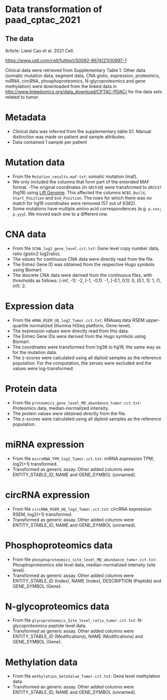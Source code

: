 # Data transformation of paad_cptac_2021

## The data
Article: Liwei Cao  et al. 2021 Cell.

https://www.cell.com/cell/fulltext/S0092-8674(21)00997-1

Clinical data were retrieved from Supplementary Table 1. 
Other data 
(somatic mutation data, segment data, CNA gistic, expression, proteomics,
miRNA, circRNA, phosphoproteomics, N-glycoproteomics and gene methylation)
were downloaded from the linked data in 
http://www.linkedomics.org/data_download/CPTAC-PDAC/
for the data sets related to tumor.


# Metadata

- Clinical data was inferred from the supplementary table S1.
  Manual distinction was made on patient and sample attributes.
- Data contained 1 sample per patient

# Mutation data

- From file `Mutation_results.maf.txt`: somatic mutation (maf). 
- We only included the columns that form part of the extended MAF format.
-The original coordinates (in `GRCh38`) were transformed to `GRCh37` (hg19) using
  [Lift Genome](https://genome.ucsc.edu/cgi-bin/hgLiftOver). This affected the
  columns `NCBI_Build`, `Start_Position` and `End_Position`. The rows for which there
  was no match for hg19 coordinates were removed (57 out of 6382).
- Some mutations have multiple amino acid correspondences (e.g. `p.xxx; p.yyy`).
  We moved each one to a different row.
  
# CNA data

- From file `SCNA_log2_gene_level.cct.txt`: Gene level copy number data, ratio (gistic2 log2ratio).
- The values for continuous CNA data were directly read from the file.
- The Entrez Gene ID was obtained from the respective Hugo symbols using Biomart.
- The discrete CNA data were derived from the continuous files, 
  with thresholds as follows: 
  (-inf, -1): -2, \[-1, -0.1): -1, \[-0.1, 0.1\]: 0, (0.1, 1\]: 1, (1, inf): 2.

# Expression data

- From file `mRNA_RSEM_UQ_log2_Tumor.cct.txt`: RNAseq data RSEM upper-quartile normalized (Illumina HiSeq platform, Gene-level).
- The expression values were directly read from this data.
- The Entrez Gene IDs were derived from the Hugo symbols using Biomart.
- The coordinates were transformed from hg38 to hg19, the 
  same way as for the mutation data.
- The z-scores were calculated using all diploid samples as the reference population. For the computation, the zeroes were excluded and the values were log-transformed.

# Protein data

- From file `proteomics_gene_level_MD_abundance_tumor.cct.txt`: Proteomics data, median-normalized intensity.
- The protein values were obtained directly from the file.
- The z-scores were calculated using all diploid samples as the reference population.

# miRNA expression

- From file `microRNA_TPM_log2_Tumor.cct.txt`: miRNA expression TPM, log2(+1) transformed.
- Transformed as generic assay. Other added columns were ENTITY_STABLE_ID, NAME and GENE_SYMBOL (unnamed).

# circRNA expression

- From file `circRNA_RSEM_UQ_log2_Tumor.cct.txt`: circRNA expression RSEM, log2(+1) transformed.
- Transformed as generic assay. Other added columns were ENTITY_STABLE_ID, NAME and GENE_SYMBOL (unnamed).

# Phosphoproteomics data

- From file `phosphoproteomics_site_level_MD_abundance_tumor.cct.txt`: Phosphoproteomics site level data, median-normalized intensity (site level).
- Transformed as generic assay. Other added columns were ENTITY_STABLE_ID (Index), NAME (Index), DESCRIPTION (Peptide) and GENE_SYMBOL (Gene).

# N-glycoproteomics data

- From file `glycoproteomics_Site_level_ratio_tumor.cct.txt`: N-glycoproteomics peptide level data.
- Transformed as generic assay. Other added columns were ENTITY_STABLE_ID (Modifications), NAME (Modifications) and GENE_SYMBOL (Gene).


# Methylation data

- From file `methylation_betaValue_Tumor.cct.txt`: Gene level methylation data.
- Transformed as generic assay. Other added columns were ENTITY_STABLE_ID, NAME and GENE_SYMBOL (unnamed).



